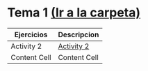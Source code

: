 # Tema 1 [(Ir a la carpeta)](/T1)

 Ejercicios | Descripcion 
 ------------- | ------------- 
 Activity 2  | [Activity 2](T1/t1-a2.md)  
 Content Cell  | Content Cell  
